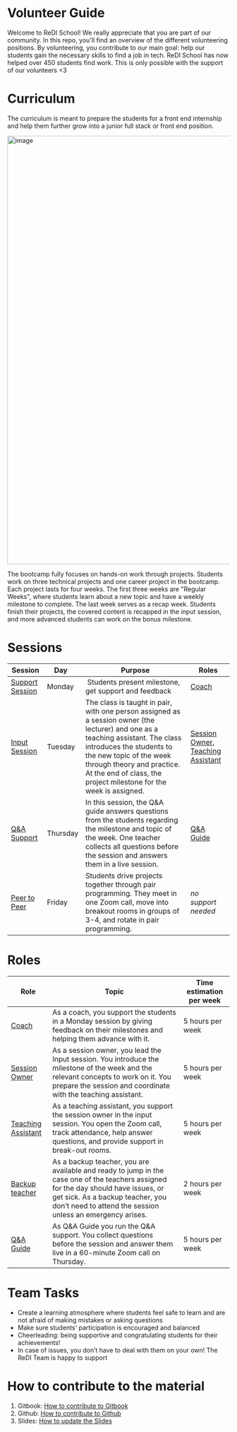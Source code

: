 # Volunteer Guide
Welcome to ReDI School! We really appreciate that you are part of our community. In this repo, you'll find an overview of the different volunteering positions. By volunteering, you contribute to our main goal: help our students gain the necessary skills to find a job in tech. ReDI School has now helped over 450 students find work. This is only possible with the support of our volunteers <3

# Curriculum
The curriculum is meant to prepare the students for a front end internship and help them further grow into a junior full stack or front end position. 

<img width="969" alt="image" src="https://github.com/ReDI-School/fullstack_bootcamp/assets/51905839/21865da5-1bf0-4bfa-909d-99ae1672c00d">

The bootcamp fully focuses on hands-on work through projects. Students work on three technical projects and one career project in the bootcamp. Each project lasts for four weeks. The first three weeks are "Regular Weeks", where students learn about a new topic and have a weekly milestone to complete. The last week serves as a recap week. Students finish their projects, the covered content is recapped in the input session, and more advanced students can work on the bonus milestone.


# Sessions

| Session           | Day                                     | Purpose   | Roles          |
| ---------| --------------------------------------|-----------|---------------|
| [Support Session](https://github.com/ReDI-School/fullstack_bootcamp/blob/main/volunteers/coach.md)  | Monday |  Students present milestone, get support and feedback | [Coach](https://github.com/ReDI-School/fullstack_bootcamp/blob/main/volunteers/coach.md)|
| [Input Session](https://github.com/ReDI-School/fullstack_bootcamp/blob/main/volunteers/session_owner.md)  | Tuesday | The class is taught in pair, with one person assigned as a session owner (the lecturer) and one as a teaching assistant.  The class introduces the students to the new topic of the week through theory and practice. At the end of class, the project milestone for the week is assigned. | [Session Owner](https://github.com/ReDI-School/fullstack_bootcamp/blob/main/volunteers/session_owner.md), [Teaching Assistant](https://github.com/ReDI-School/fullstack_bootcamp/blob/main/volunteers/session_owner.md) |
| [Q&A Support](https://github.com/ReDI-School/fullstack_bootcamp/blob/main/volunteers/session_owner.md)  | Thursday |  In this session, the Q&A guide answers questions from the students regarding the milestone and topic of the week. One teacher collects all questions before the session and answers them in a live session. | [Q&A Guide](https://github.com/ReDI-School/fullstack_bootcamp/blob/main/volunteers/qa_guide.md) |
| [Peer to Peer](https://github.com/ReDI-School/fullstack_bootcamp/blob/main/volunteers/session_owner.md)  | Friday |  Students drive projects together through pair programming. They meet in one Zoom call, move into breakout rooms in groups of 3-4, and rotate in pair programming. | _no support needed_ | 


# Roles
| Role                          | Topic                                 | Time estimation per week |
| ------------------------------| --------------------------------------| --------- |
| [Coach](https://github.com/ReDI-School/fullstack_bootcamp/blob/main/volunteers/coach.md)  | As a coach, you support the students in a Monday session by giving feedback on their milestones and helping them advance with it.| 5 hours per week |
| [Session Owner](https://github.com/ReDI-School/fullstack_bootcamp/blob/main/volunteers/session_owner.md)  | As a session owner, you lead the Input session. You introduce the milestone of the week and the relevant concepts to work on it. You prepare the session and coordinate with the teaching assistant.| 5 hours per week |
| [Teaching Assistant](https://github.com/ReDI-School/fullstack_bootcamp/blob/main/volunteers/teaching_assistant.md) | As a teaching assistant, you support the session owner in the input session. You open the Zoom call, track attendance, help answer questions, and provide support in break-out rooms. | 5 hours per week |
| [Backup teacher](https://github.com/ReDI-School/fullstack_bootcamp/blob/main/volunteers/backup_teacher.md)  |  As a backup teacher, you are available and ready to jump in the case one of the teachers assigned for the day should have issues, or get sick. As a backup teacher, you don’t need to attend the session unless an emergency arises. | 2 hours per week |
| [Q&A Guide](https://github.com/ReDI-School/fullstack_bootcamp/blob/main/volunteers/qa_guide.md)  | As Q&A Guide you run the Q&A support. You collect questions before the session and answer them live in a 60-minute Zoom call on Thursday. | 5 hours per week |

# Team Tasks 
- Create a learning atmosphere where students feel safe to learn and are not afraid of making mistakes or asking questions
- Make sure students' participation is encouraged and balanced
- Cheerleading: being supportive and congratulating students for their achievements!
- In case of issues, you don’t have to deal with them on your own! The ReDI Team is happy to support


# How to contribute to the material
1. Gitbook: [How to contribute to Gitbook](https://github.com/ReDI-School/fullstack_bootcamp/blob/main/volunteers/contribute_to_gitbook.md)
2. Github: [How to contribute to Github](https://github.com/ReDI-School/fullstack_bootcamp/blob/main/volunteers/contribute_to_github.md)
3. Slides: [How to update the Slides](https://github.com/ReDI-School/fullstack_bootcamp/blob/main/volunteers/update_slides.md)
